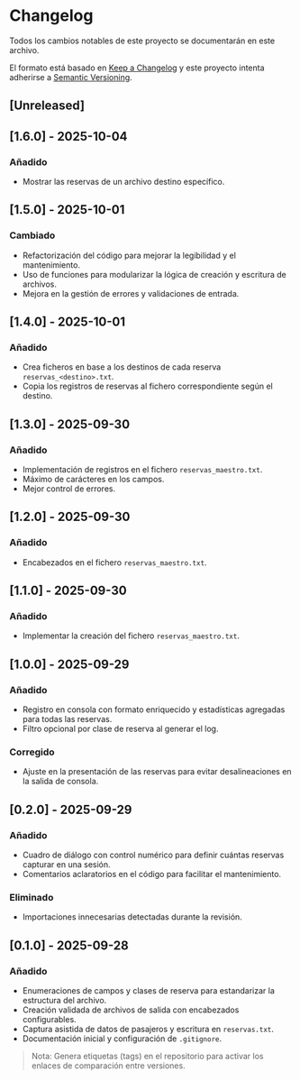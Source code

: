 # Changelog

Todos los cambios notables de este proyecto se documentarán en este archivo.

El formato está basado en [Keep a Changelog](https://keepachangelog.com/es-ES/1.0.0/) y este proyecto intenta adherirse a [Semantic Versioning](https://semver.org/lang/es/).

## [Unreleased]

## [1.6.0] - 2025-10-04
### Añadido
- Mostrar las reservas de un archivo destino específico.

## [1.5.0] - 2025-10-01
### Cambiado
- Refactorización del código para mejorar la legibilidad y el mantenimiento.
- Uso de funciones para modularizar la lógica de creación y escritura de archivos.
- Mejora en la gestión de errores y validaciones de entrada.

## [1.4.0] - 2025-10-01
### Añadido
- Crea ficheros en base a los destinos de cada reserva `reservas_<destino>.txt`.
- Copia los registros de reservas al fichero correspondiente según el destino.

## [1.3.0] - 2025-09-30
### Añadido
- Implementación de registros en el fichero `reservas_maestro.txt`.
- Máximo de carácteres en los campos.
- Mejor control de errores.

## [1.2.0] - 2025-09-30
### Añadido
- Encabezados en el fichero `reservas_maestro.txt`.

## [1.1.0] - 2025-09-30
### Añadido
- Implementar la creación del fichero `reservas_maestro.txt`.

## [1.0.0] - 2025-09-29
### Añadido
- Registro en consola con formato enriquecido y estadísticas agregadas para todas las reservas.
- Filtro opcional por clase de reserva al generar el log.

### Corregido
- Ajuste en la presentación de las reservas para evitar desalineaciones en la salida de consola.

## [0.2.0] - 2025-09-29
### Añadido
- Cuadro de diálogo con control numérico para definir cuántas reservas capturar en una sesión.
- Comentarios aclaratorios en el código para facilitar el mantenimiento.

### Eliminado
- Importaciones innecesarias detectadas durante la revisión.

## [0.1.0] - 2025-09-28
### Añadido
- Enumeraciones de campos y clases de reserva para estandarizar la estructura del archivo.
- Creación validada de archivos de salida con encabezados configurables.
- Captura asistida de datos de pasajeros y escritura en `reservas.txt`.
- Documentación inicial y configuración de `.gitignore`.

> Nota: Genera etiquetas (tags) en el repositorio para activar los enlaces de comparación entre versiones.
